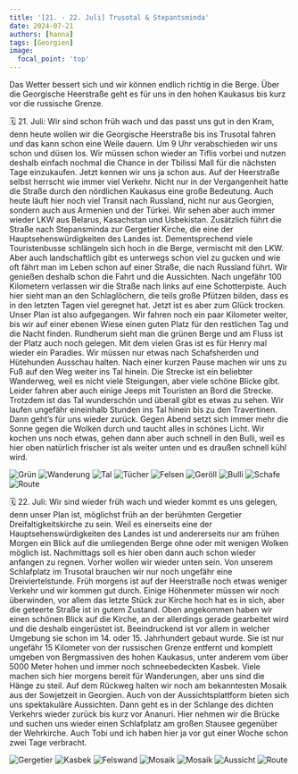 ```yaml
---
title: '[21. - 22. Juli] Trusotal & Stepantsminda'
date: 2024-07-21
authors: [hanna]
tags: [Georgien]
image:
  focal_point: 'top'
---
```

Das Wetter bessert sich und wir können endlich richtig in die Berge. Über die Georgische Heerstraße geht es für uns in den hohen Kaukasus bis kurz vor die russische Grenze.

<!--more-->

🗓️ 21. Juli: Wir sind schon früh wach und das passt uns gut in den Kram, denn heute wollen wir die Georgische Heerstraße bis ins Trusotal fahren und das kann schon eine Weile dauern. Um 9 Uhr verabschieden wir uns schon und düsen los. Wir müssen schon wieder an Tiflis vorbei und nutzen deshalb einfach nochmal die Chance in der Tbilissi Mall für die nächsten Tage einzukaufen. Jetzt kennen wir uns ja schon aus. Auf der Heerstraße selbst herrscht wie immer viel Verkehr. Nicht nur in der Vergangenheit hatte die Straße durch den nördlichen Kaukasus eine große Bedeutung. Auch heute läuft hier noch viel Transit nach Russland, nicht nur aus Georgien, sondern auch aus Armenien und der Türkei. Wir sehen aber auch immer wieder LKW aus Belarus, Kasachstan und Usbekistan. Zusätzlich führt die Straße nach Stepansminda zur Gergetier Kirche, die eine der Hauptsehenswürdigkeiten des Landes ist. Dementsprechend viele Touristenbusse schlängeln sich hoch in die Berge, vermischt mit den LKW. Aber auch landschaftlich gibt es unterwegs schon viel zu gucken und wie oft fährt man im Leben schon auf einer Straße, die nach Russland führt. Wir genießen deshalb schon die Fahrt und die Aussichten. Nach ungefähr 100 Kilometern verlassen wir die Straße nach links auf eine Schotterpiste. Auch hier sieht man an den Schlaglöchern, die teils große Pfützen bilden, dass es in den letzten Tagen viel geregnet hat. Jetzt ist es aber zum Glück trocken. Unser Plan ist also aufgegangen. Wir fahren noch ein paar Kilometer weiter, bis wir auf einer ebenen Wiese einen guten Platz für den restlichen Tag und die Nacht finden. Rundherum sieht man die grünen Berge und am Fluss ist der Platz auch noch gelegen. Mit dem vielen Gras ist es für Henry mal wieder ein Paradies. Wir müssen nur etwas nach Schafsherden und Hütehunden Ausschau halten. Nach einer kurzen Pause machen wir uns zu Fuß auf den Weg weiter ins Tal hinein. Die Strecke ist ein beliebter Wanderweg, weil es nicht viele Steigungen, aber viele schöne Blicke gibt. Leider fahren aber auch einige Jeeps mit Touristen an Bord die Strecke. Trotzdem ist das Tal wunderschön und überall gibt es etwas zu sehen. Wir laufen ungefähr eineinhalb Stunden ins Tal hinein bis zu den Travertinen. Dann geht’s für uns wieder zurück. Gegen Abend setzt sich immer mehr die Sonne gegen die Wolken durch und taucht alles in schönes Licht. Wir kochen uns noch etwas, gehen dann aber auch schnell in den Bulli, weil es hier oben natürlich frischer ist als weiter unten und es draußen schnell kühl wird.

<img src="Gruen.jpg" alt="Grün" caption="">

<img src="Wanderung.jpg" alt="Wanderung" caption="">

<img src="Tal.jpg" alt="Tal" caption="">

<img src="Tuecher.jpg" alt="Tücher" caption="">

<img src="Floeten.jpg" alt="Felsen" caption="">

<img src="Geroell.jpg" alt="Geröll" caption="">

<img src="Bulli.jpg" alt="Bulli" caption="">

<img src="Schafe.jpg" alt="Schafe" caption="">

<img src="Route_21.07.24.jpg" alt="Route" caption=" ">

🗓️ 22. Juli: Wir sind wieder früh wach und wieder kommt es uns gelegen, denn unser Plan ist, möglichst früh an der berühmten Gergetier Dreifaltigkeitskirche zu sein. Weil es einerseits eine der Hauptsehenswürdigkeiten des Landes ist und andererseits nur am frühen Morgen ein Blick auf die umliegenden Berge ohne oder mit wenigen Wolken möglich ist. Nachmittags soll es hier oben dann auch schon wieder anfangen zu regnen. Vorher wollen wir wieder unten sein. Von unserem Schlafplatz im Trusotal brauchen wir nur noch ungefähr eine Dreiviertelstunde. Früh morgens ist auf der Heerstraße noch etwas weniger Verkehr und wir kommen gut durch. Einige Höhenmeter müssen wir noch überwinden, vor allem das letzte Stück zur Kirche hoch hat es in sich, aber die geteerte Straße ist in gutem Zustand. Oben angekommen haben wir einen schönen Blick auf die Kirche, an der allerdings gerade gearbeitet wird und die deshalb eingerüstet ist. Beeindruckend ist vor allem in welcher Umgebung sie schon im 14. oder 15. Jahrhundert gebaut wurde. Sie ist nur ungefähr 15 Kilometer von der russischen Grenze entfernt und komplett umgeben von Bergmassiven des hohen Kaukasus, unter anderem vom über 5000 Meter hohen und immer noch schneebedeckten Kasbek. Viele machen sich hier morgens bereit für Wanderungen, aber uns sind die Hänge zu steil. Auf dem Rückweg halten wir noch am bekanntesten Mosaik aus der Sowjetzeit in Georgien. Auch von der Aussichtsplattform bieten sich uns spektakuläre Aussichten. Dann geht es in der Schlange des dichten Verkehrs wieder zurück bis kurz vor Ananuri. Hier nehmen wir die Brücke und suchen uns wieder einen Schlafplatz am großen Stausee gegenüber der Wehrkirche. Auch Tobi und ich haben hier ja vor gut einer Woche schon zwei Tage verbracht.

<img src="Gergetier.jpg" alt="Gergetier" caption="">

<img src="Kasbek.jpg" alt="Kasbek" caption="">

<img src="Felswand.jpg" alt="Felswand" caption="">

<img src="Mosaik1.jpg" alt="Mosaik" caption="">

<img src="Mosaik2.jpg" alt="Mosaik" caption="">

<img src="See.jpg" alt="Aussicht" caption="">

<img src="Route_22.07.24.jpg" alt="Route" caption=" ">